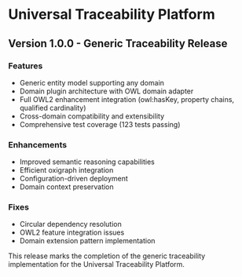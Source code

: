 # Universal Traceability Platform

## Version 1.0.0 - Generic Traceability Release

### Features
- Generic entity model supporting any domain
- Domain plugin architecture with OWL domain adapter
- Full OWL2 enhancement integration (owl:hasKey, property chains, qualified cardinality)
- Cross-domain compatibility and extensibility
- Comprehensive test coverage (123 tests passing)

### Enhancements
- Improved semantic reasoning capabilities
- Efficient oxigraph integration
- Configuration-driven deployment
- Domain context preservation

### Fixes
- Circular dependency resolution
- OWL2 feature integration issues
- Domain extension pattern implementation

This release marks the completion of the generic traceability implementation for the Universal Traceability Platform.